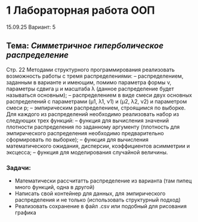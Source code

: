 # 1 Лабораторная работа ООП

15.09.25
Вариант: 5
## Тема: *Симметричное гиперболическое распределение*
Стр. 22
Методами структурного программирования реализовать возможность работы с тремя распределениями:
– распределением, заданным в варианте и имеющим, помимо  параметра формы ν, параметры сдвига μ и масштаба λ (данное распределение будет называться основным);
– распределением в виде смеси двух основных распределений с параметрами (μ1, λ1, ν1) и (μ2, λ2, ν2) и параметром смеси p;
– эмпирическим распределением, строящимся по выборке.
Для каждого из распределений необходимо реализовать набор из следующих трех функций:
– функция для вычисления значений плотности распределения по заданному аргументу (плотность для эмпирического распределения необходимо предварительно сформировать по выборке);
– функция для вычисления математического ожидания, дисперсии, коэффициентов асимметрии и эксцесса;
– функция для моделирования случайной величины.

### Задачи:
 - Математически рассчитатть распределение из варианта (там пипец много функций, одна в другой)
 - Написать свой контейнер для данных, для эмпирического распределения и не только (использовать структурный подход)
 - Реализовать сохранение в файл .csv или подобный для рисования графика
 